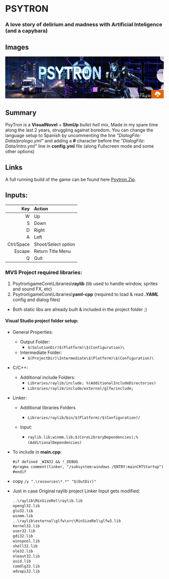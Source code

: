 # PSYTRON
### A love story of delirium and madness with Artificial Inteligence (and a capybara)

## Images

[![Your job is to control a hot robot.](/works_17.png)](https://www.sunhouse.com.ar/games/Psytron/Psytron.html "Go to game section on sunhouse.com.ar")

## Summary

PsyTron is a **VisualNovel** + **ShmUp** _bullet hell mix_, Made in my spare time along the last 2 years, struggling against boredom.
You can change the language setup to Spanish by uncommenting the line _"DialogFile: Data/prologo.yml"_ and adding a **#** character before the _"DialogFile: Data/intro.yml"_ line in **config.yml** file (along Fullscreen mode and some other options)
## Links

A full running build of the game can be found here 
[Psytron.Zip](https://drive.google.com/file/d/1U1FQ0cYy9pTyFm2FecHVtEDDuH8XZdY-/view?usp=sharing).

## Inputs:

| Key       |                        Action |
|----------:|:------------------------------|
| W         | Up                            |
| S         | Down                          |
| D         | Right                         |
| A         | Left                          |
| Ctrl/Space| Shoot/Select option           |
| Escape    | Return Title Menu             |
| Q         | Quit                          |



### MVS Project required libraries:
1. Psytron\gameCore\Libraries\\**raylib** (lib used to handle window, sprites and sound FX, etc)
2. Psytron\gameCore\Libraries\\**yaml-cpp** (required to load & read _**.YAML**_ config and dialog files)
- Both static libs are already built & included in the project folder ;)


#### Visual Studio project folder setup:
* General Properties:
	* Output Folder:
	    * `$(SolutionDir)$(Platform)\$(Configuration)\`
	* Intermediate Folder:
		* `$(ProjectDir)\Intermediate\$(Platform)\$(Configuration)\`

* C/C++:
	* Additional include Folders:
		* `Libraries/raylib/include; %(AdditionalIncludeDirectories)`
		* `Libraries/raylib/include/external/glfw/include;`

* Linker:
	* Additional libraries Folders
		* `Libraries/raylib/bin/$(Platform)/$(Configuration)/`

	* Input:
		* `raylib.lib;winmm.lib;$(CoreLibraryDependencies);%(AdditionalDependencies)`


* To include in **main.cpp**:
    ```
    #if defined _WIN32 && !_DEBUG
    #pragma comment(linker, "/subsystem:windows /ENTRY:mainCRTStartup")
    #endif
    ```

* copy `/y ".\resources\*.*" "$(OutDir)"`

* Just in case Original raylib project Linker Input gets modified:
    ```
    ..\raylib\MinSizeRel\raylib.lib
    opengl32.lib
    glu32.lib
    winmm.lib
    ..\raylib\external\glfw\src\MinSizeRel\glfw3.lib
    kernel32.lib
    user32.lib
    gdi32.lib
    winspool.lib
    shell32.lib
    ole32.lib
    oleaut32.lib
    uuid.lib
    comdlg32.lib
    advapi32.lib
    ```
